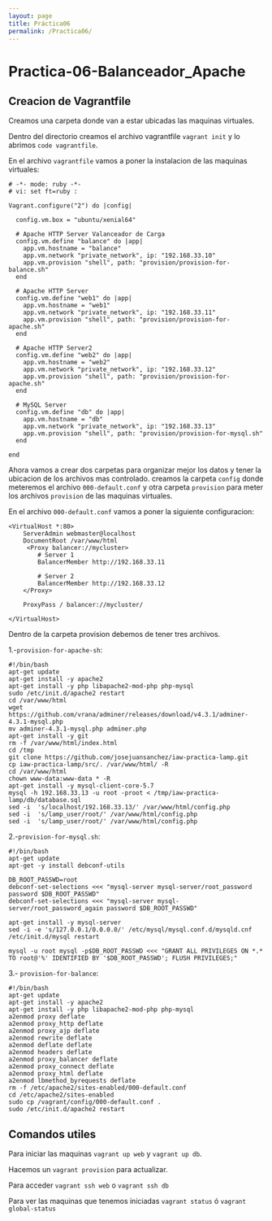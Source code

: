 ```yaml
---
layout: page
title: Práctica06
permalink: /Practica06/
---
```


# Practica-06-Balanceador_Apache
## Creacion de Vagrantfile
Creamos una carpeta donde van a estar ubicadas las maquinas virtuales.

Dentro del directorio creamos el archivo vagrantfile ``vagrant init`` y lo abrimos ``code vagrantfile``.

En el archivo ``vagrantfile`` vamos a poner la instalacion de las maquinas virtuales:
````
# -*- mode: ruby -*-
# vi: set ft=ruby :

Vagrant.configure("2") do |config|

  config.vm.box = "ubuntu/xenial64"

  # Apache HTTP Server Valanceador de Carga
  config.vm.define "balance" do |app|
    app.vm.hostname = "balance"
    app.vm.network "private_network", ip: "192.168.33.10"
    app.vm.provision "shell", path: "provision/provision-for-balance.sh"
  end
  
  # Apache HTTP Server
  config.vm.define "web1" do |app|
    app.vm.hostname = "web1"
    app.vm.network "private_network", ip: "192.168.33.11"
    app.vm.provision "shell", path: "provision/provision-for-apache.sh"
  end

  # Apache HTTP Server2
  config.vm.define "web2" do |app|
    app.vm.hostname = "web2"
    app.vm.network "private_network", ip: "192.168.33.12"
    app.vm.provision "shell", path: "provision/provision-for-apache.sh"
  end

  # MySQL Server
  config.vm.define "db" do |app|
    app.vm.hostname = "db"
    app.vm.network "private_network", ip: "192.168.33.13"
    app.vm.provision "shell", path: "provision/provision-for-mysql.sh"
  end

end
````
Ahora vamos a crear dos carpetas para organizar mejor los datos y tener la ubicacion de los archivos mas controlado.
creamos la carpeta ``config`` donde meteremos el archivo ``000-default.conf`` y otra carpeta ``provision`` para meter los archivos ``provision`` de las maquinas virtuales.

En el archivo ``000-default.conf`` vamos a poner la siguiente configuracion:
````
<VirtualHost *:80>
	ServerAdmin webmaster@localhost
	DocumentRoot /var/www/html
     <Proxy balancer://mycluster>
        # Server 1
        BalancerMember http://192.168.33.11

        # Server 2
        BalancerMember http://192.168.33.12
    </Proxy>

    ProxyPass / balancer://mycluster/

</VirtualHost>
````
Dentro de la carpeta provision debemos de tener tres archivos.

1.-``provision-for-apache-sh``:
````
#!/bin/bash
apt-get update
apt-get install -y apache2
apt-get install -y php libapache2-mod-php php-mysql
sudo /etc/init.d/apache2 restart
cd /var/www/html
wget https://github.com/vrana/adminer/releases/download/v4.3.1/adminer-4.3.1-mysql.php
mv adminer-4.3.1-mysql.php adminer.php
apt-get install -y git
rm -f /var/www/html/index.html
cd /tmp
git clone https://github.com/josejuansanchez/iaw-practica-lamp.git
cp iaw-practica-lamp/src/. /var/www/html/ -R
cd /var/www/html
chown www-data:www-data * -R
apt-get install -y mysql-client-core-5.7
mysql -h 192.168.33.13 -u root -proot < /tmp/iaw-practica-lamp/db/database.sql
sed -i  's/localhost/192.168.33.13/' /var/www/html/config.php
sed -i  's/lamp_user/root/' /var/www/html/config.php
sed -i  's/lamp_user/root/' /var/www/html/config.php
````

2.-``provision-for-mysql.sh``:

````
#!/bin/bash
apt-get update
apt-get -y install debconf-utils

DB_ROOT_PASSWD=root
debconf-set-selections <<< "mysql-server mysql-server/root_password password $DB_ROOT_PASSWD"
debconf-set-selections <<< "mysql-server mysql-server/root_password_again password $DB_ROOT_PASSWD"

apt-get install -y mysql-server
sed -i -e 's/127.0.0.1/0.0.0.0/' /etc/mysql/mysql.conf.d/mysqld.cnf
/etc/init.d/mysql restart

mysql -u root mysql -p$DB_ROOT_PASSWD <<< "GRANT ALL PRIVILEGES ON *.* TO root@'%' IDENTIFIED BY '$DB_ROOT_PASSWD'; FLUSH PRIVILEGES;"

````
3.- ``provision-for-balance``:

````
#!/bin/bash
apt-get update
apt-get install -y apache2
apt-get install -y php libapache2-mod-php php-mysql
a2enmod proxy deflate
a2enmod proxy_http deflate
a2enmod proxy_ajp deflate
a2enmod rewrite deflate
a2enmod deflate deflate
a2enmod headers deflate
a2enmod proxy_balancer deflate
a2enmod proxy_connect deflate
a2enmod proxy_html deflate
a2enmod lbmethod_byrequests deflate
rm -f /etc/apache2/sites-enabled/000-default.conf
cd /etc/apache2/sites-enabled
sudo cp /vagrant/config/000-default.conf .
sudo /etc/init.d/apache2 restart
````

## Comandos utiles 
Para iniciar las maquinas ``vagrant up web`` y ``vagrant up db``.

Hacemos un ``vagrant provision`` para actualizar.

Para acceder ``vagrant ssh web`` o ``vagrant ssh db``

Para ver las maquinas que tenemos iniciadas ``vagrant status`` ó ``vagrant global-status``

